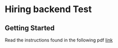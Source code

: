 <h1>Hiring backend Test</h1><h2>Getting Started</h2><p>Read the instructions found in the following pdf <a href='./cl-technical-be-juansacdev-112021.pdf'>link</a></p>